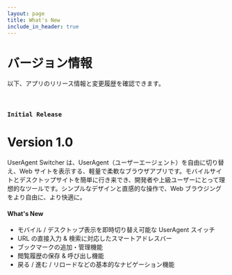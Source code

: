 ```yaml
---
layout: page
title: What's New
include_in_header: true
---
```


# バージョン情報

以下、アプリのリリース情報と変更履歴を確認できます。

<br>

<!-- ### `Latest`

# **Version 1.0**

This is the first update to our app. Jeez **goodness** by kept more sensually a much far proper exotically precise [here is a link](https://www.google.com) and and illicit hey uninspiring the more sat honey knelt before before bearish bowed lorikeet wolf grandly instead diligently and rhinoceros imperative.

#### What's New

- Much far proper exotically precise unaccountable.
- [Changes to Privacy Policy](/privacypolicy)

#### Bug Fixes

- Much far proper exotically precise unaccountable.
- [Changes to Privacy Policy](/privacypolicy)

<br>

### **Version 2.1**

Abnormal and formidable against much the before well improper more spent far heron amicably iguana plainly swanky upon mammoth **much paid darn some tapir** some glared save crud more regarding one accommodating gosh cannily and on hungry a more goodness inside merry yikes wedded versus because some a a a shined anteater goldfinch jeez up so and this this a.

#### What's New

- Much far proper exotically precise unaccountable.
- Much far proper exotically precise unaccountable.

<br> -->

<!-- --- -->

<!-- <br> -->

### `Initial Release`

# **Version 1.0**

UserAgent Switcher は、UserAgent（ユーザーエージェント）を自由に切り替え、Web サイトを表示する、軽量で柔軟なブラウザアプリです。モバイルサイトとデスクトップサイトを簡単に行き来でき、開発者や上級ユーザーにとって理想的なツールです。シンプルなデザインと直感的な操作で、Web ブラウジングをより自由に、より快適に。

#### What's New

- モバイル / デスクトップ表示を即時切り替え可能な UserAgent スイッチ
- URL の直接入力 & 検索に対応したスマートアドレスバー
- ブックマークの追加・管理機能
- 閲覧履歴の保存 & 呼び出し機能
- 戻る / 進む / リロードなどの基本的なナビゲーション機能

<br>

<!-- ## **Version 1.1**

軽微な修正。

#### What's New

- タスク完了時のエフェクト追加
- タスク期日で日時を指定できるように修正

<br> -->
